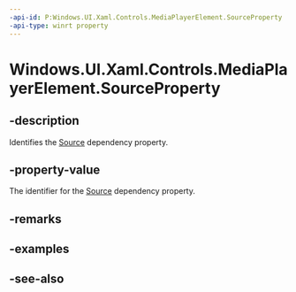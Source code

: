 ```yaml
---
-api-id: P:Windows.UI.Xaml.Controls.MediaPlayerElement.SourceProperty
-api-type: winrt property
---
```


<!-- Property syntax
public Windows.UI.Xaml.DependencyProperty SourceProperty { get; }
-->

# Windows.UI.Xaml.Controls.MediaPlayerElement.SourceProperty

## -description
Identifies the [Source](mediaplayerelement_source.md) dependency property.


## -property-value
The identifier for the [Source](mediaplayerelement_source.md) dependency property.

## -remarks

## -examples

## -see-also
